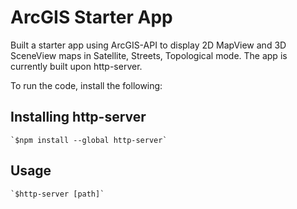 # ArcGIS Starter App

Built a starter app using ArcGIS-API to display 2D MapView and 3D SceneView maps in Satellite, Streets, Topological mode. The app is currently built upon http-server.

To run the code, install the following:

##  Installing http-server

	`$npm install --global http-server`

## Usage

	`$http-server [path]`
